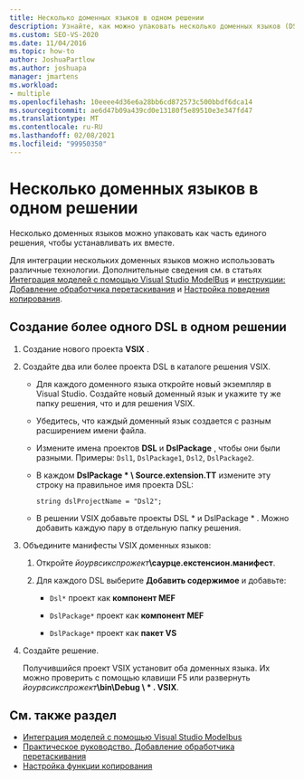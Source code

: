 ```yaml
---
title: Несколько доменных языков в одном решении
description: Узнайте, как можно упаковать несколько доменных языков (DSL) как часть одного решения, чтобы они были установлены вместе.
ms.custom: SEO-VS-2020
ms.date: 11/04/2016
ms.topic: how-to
author: JoshuaPartlow
ms.author: joshuapa
manager: jmartens
ms.workload:
- multiple
ms.openlocfilehash: 10eeee4d36e6a28bb6cd872573c500bbdf6dca14
ms.sourcegitcommit: ae6d47b09a439cd0e13180f5e89510e3e347fd47
ms.translationtype: MT
ms.contentlocale: ru-RU
ms.lasthandoff: 02/08/2021
ms.locfileid: "99950350"
---
```

# <a name="multiple-dsls-in-one-solution"></a>Несколько доменных языков в одном решении

Несколько доменных языков можно упаковать как часть единого решения, чтобы устанавливать их вместе.

Для интеграции нескольких доменных языков можно использовать различные технологии. Дополнительные сведения см. в статьях [Интеграция моделей с помощью Visual Studio ModelBus](../modeling/integrating-models-by-using-visual-studio-modelbus.md) и [инструкции: Добавление обработчика перетаскивания](../modeling/how-to-add-a-drag-and-drop-handler.md) и [Настройка поведения копирования](../modeling/customizing-copy-behavior.md).

## <a name="build-more-than-one-dsl-in-the-same-solution"></a>Создание более одного DSL в одном решении

1. Создание нового проекта **VSIX** .

2. Создайте два или более проекта DSL в каталоге решения VSIX.

   - Для каждого доменного языка откройте новый экземпляр в Visual Studio. Создайте новый доменный язык и укажите ту же папку решения, что и для решения VSIX.

   - Убедитесь, что каждый доменный язык создается с разным расширением имени файла.

   - Измените имена проектов **DSL** и **DslPackage** , чтобы они были разными. Примеры: `Dsl1`, `DslPackage1`, `Dsl2`, `DslPackage2`.

   - В каждом **DslPackage \* \ Source.extension.TT** измените эту строку на правильное имя проекта DSL:

      `string dslProjectName = "Dsl2";`

   - В решении VSIX добавьте проекты DSL * и DslPackage \* . Можно добавить каждую пару в отдельную папку решения.

2. Объедините манифесты VSIX доменных языков:

   1. Откройте _йоурвсикспрожект_**\саурце.екстенсион.манифест**.

   2. Для каждого DSL выберите **Добавить содержимое** и добавьте:

       - `Dsl*` проект как **компонент MEF**

       - `DslPackage*` проект как **компонент MEF**

       - `DslPackage*` проект как **пакет VS**

3. Создайте решение.

   Получившийся проект VSIX установит оба доменных языка. Их можно проверить с помощью клавиши F5 или развернуть _йоурвсикспрожект_**\bin\Debug \\ \* . VSIX**.

## <a name="see-also"></a>См. также раздел

- [Интеграция моделей с помощью Visual Studio Modelbus](../modeling/integrating-models-by-using-visual-studio-modelbus.md)
- [Практическое руководство. Добавление обработчика перетаскивания](../modeling/how-to-add-a-drag-and-drop-handler.md)
- [Настройка функции копирования](../modeling/customizing-copy-behavior.md)
